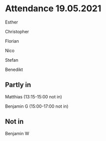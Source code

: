 # Attendance 19.05.2021


Esther

Christopher 

Florian

Nico

Stefan

Benedikt


## Partly in

Matthias (13:15-15:00 not in)

Benjamin G (15:00-17:00 not in)

## Not in

Benjamin W

